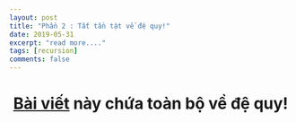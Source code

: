 ```yaml
---
layout: post
title: "Phần 2 : Tất tần tật về đệ quy!"
date: 2019-05-31
excerpt: "read more...."
tags: [recursion]
comments: false
---
```


<center> <h1> <b> <a href="https://phanlong2811.github.io/recursion/" target="_blank" title="Toàn bộ về đệ quy từ A -> Z">Bài viết</a> 
này chứa toàn bộ về đệ quy! </b> <h1>
